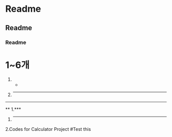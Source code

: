 # Readme
## Readme
### Readme
# 1~6개

1. -
1. ---
----

**
1.***
 1. ****


2.Codes for Calculator Project
#Test this

